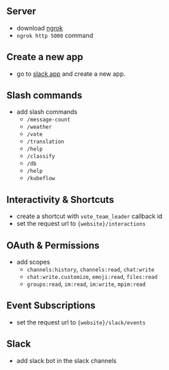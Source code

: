 ## Server
- download [ngrok](https://ngrok.com)
- `ngrok http 5000` command

## Create a new app
- go to [slack app](https://api.slack.com/apps/) and create a new app.

## Slash commands
- add slash commands
    - `/message-count`
    - `/weather`
    - `/vote`
    - `/translation`
    - `/help`
    - `/classify`
    - `/db`
    - `/help`
    - `/kubeflow`

## Interactivity & Shortcuts
- create a shortcut with `vote_team_leader` callback id 
- set the request url to `{website}/interactions`

## OAuth & Permissions
- add scopes
    - `channels:history`, `channels:read`, `chat:write`
    - `chat:write.customize`, `emoji:read`, `files:read`
    - `groups:read`, `im:read`, `im:write`, `mpim:read`

## Event Subscriptions
- set the request url to `{website}/slack/events`

## Slack
- add slack bot in the slack channels